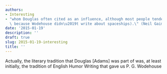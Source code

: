 ```yaml
---
authors:
- Interesting
- "whom Douglas often cited as an influence, although most people tended to miss it\
  \ because Wodehouse didn\u2019t write about spaceships).\" (Neil Gaiman"
date: '2015-01-19'
description: ''
draft: true
slug: 2015-01-19-interesting
title: ''
---
```

Actually, the literary tradition that Douglas [Adams] was part of was, at least initially, the tradition of English Humor Writing that gave us P. G. Wodehouse



